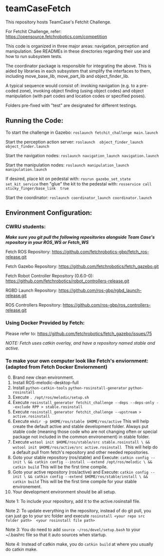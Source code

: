 # teamCaseFetch
This repository hosts TeamCase's Fetchit Challenge.

For Fetchit Challenge, refer:
https://opensource.fetchrobotics.com/competition

This code is organized in three major areas: navigation, perception and manipulation. See READMEs in these directories regarding their use and how to run subsystem tests.

The coordinator package is responsible for integrating the above.  This is aided by libraries in
each subsystem that simplify the interfaces to them, including move_base_lib, move_part_lib and object_finder_lib.

A typical sequence would consist of: invoking navigation (e.g. to a pre-coded zone), invoking object finding 
(using object codes) and object manipulation (with part codes and location  codes or specified poses).

Folders pre-fixed with "test" are designated for different testings.

## Running the Code:
To start the challenge in Gazebo:
`roslaunch fetchit_challenge main.launch`

Start the perception action server:
`roslaunch  object_finder_launch object_finder.launch`

Start the navigation nodes: 
`roslaunch navigation_launch navigation.launch`

Start the manipulation nodes: 
`roslaunch manipulation_launch manipulation.launch`

If desired, place kit on pedestal with:
`rosrun gazebo_set_state set_kit_service`
then "glue" the kit to the pedestal with:
`rosservice call sticky_finger/base_link  true`

Start the coordinator:
`roslaunch coordinator_launch coordinator.launch`

## Environment Configuration:

### CWRU students:

***Make sure you git pull the following repositories alongside Team Case's repository in your ROS_WS or Fetch_WS***

Fetch ROS Repository: https://github.com/fetchrobotics-gbp/fetch_ros-release.git

Fetch Gazebo Repository: https://github.com/fetchrobotics/fetch_gazebo.git

Fetch Robot Controller Repository (0.6.0-0): https://github.com/fetchrobotics/robot_controllers-release.git

RGBD Launch Repository: https://github.com/ros-gbp/rgbd_launch-release.git

ROS Controllers Repository: https://github.com/ros-gbp/ros_controllers-release.git


### Using Docker Provided by Fetch:
Please refer to: https://github.com/fetchrobotics/fetch_gazebo/issues/75

*NOTE: Fetch uses catkin overlay, and have a repository named stable and active.*

### To make your own computer look like Fetch's enviornment: (adapted from Fetch Docker Enviornment)
0. Brand new clean environment.
1. Install ROS-melodic-desktop-full
2. Install `python-catkin-tools` `python-rosinstall-generator` `python-rosinstall`
3. Execute `. /opt/ros/melodic/setup.sh`
4. Execute `rosinstall_generator fetchit_challenge --deps --deps-only --exclude RPP > stable.rosinstall`
5. Execute `rosinstall_generator fetchit_challenge --upstream > active.rosinstall`
6. Execute `mkdir -p $HOME/ros/stable $HOME/ros/active` This will help create the default active and stable development folder. Always put stable code (meaning those code who are not changing often or special package not included in the common environement) in stable folder.
7. Execute `wstool init $HOME/ros/stable/src stable.rosinstall \
 && wstool init $HOME/ros/active/src active.rosinstall ` This will help do a default pull from fetch's repository and other needed repositories.
8. Goto your stable repository (ros/stable) and Execute: 
    `catkin config --init \
    && catkin config --install --extend /opt/ros/melodic \
    && catkin build` 
    This will be the first time compile.
9. Goto your active repository (ros/active) and Execute: 
    `catkin config --init \
    && catkin config --extend $HOME/ros/stable/install \
    && catkin build`
    This will be the first time compile for your stable environement.
10. Your development environment should be all setup.

Note 1: To include your repository, add it to the active.rosinstall file.

Note 2: To update everything in the repository, instead of do git pull, you can just go to your src folder and execute `rosinstall <your repo src folder path>  <your rosinstall file path>`

Note 3: You do need to add `source ~/ros/devel/setup.bash` to your ~/.bashrc file so that it auto sources when startup.

Note 4: Instead of catkin make, you do `catkin build` at where you usually do catkin make.